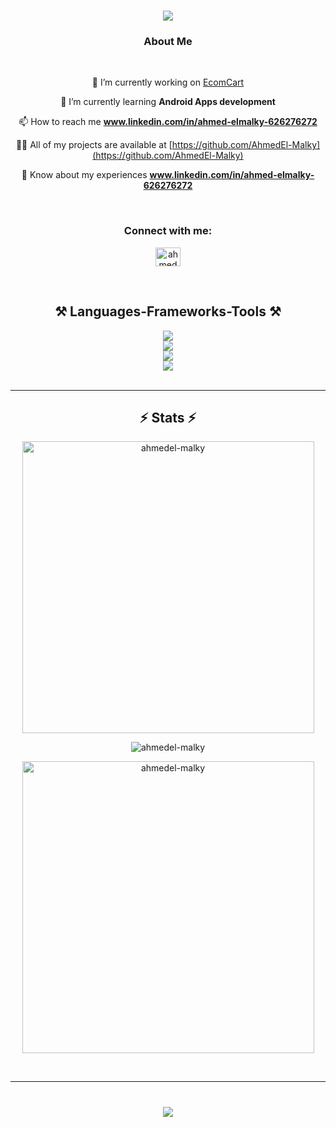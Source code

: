 <h1 align="center">
    <img src="https://readme-typing-svg.herokuapp.com/?font=Righteous&size=38&center=true&vCenter=true&width=700&color=5c7cfa&height=70&duration=4000&lines=Hello+There!+👋;+I'm+Ahmed+El_malky;+Computer+scinece+student+at+FCAI-USC;+Android+App+Developer;" />
</h1>
<h3 align="center">About Me</h3><br>


<div align="center">
  
 🔭 I’m currently working on [EcomCart](https://github.com/AhmedEl-Malky/EcomCart)

 🌱 I’m currently learning **Android Apps development**

 📫 How to reach me **www.linkedin.com/in/ahmed-elmalky-626276272**

 👨‍💻 All of my projects are available at [https://github.com/AhmedEl-Malky](https://github.com/AhmedEl-Malky)

 📄 Know about my experiences **www.linkedin.com/in/ahmed-elmalky-626276272**

 </div>
<br/>

<h3 align="center">Connect with me:</h3>
<p align="center">
<a href="https://linkedin.com/in/ahmed elmalky" target="blank"><img align="center" src="https://raw.githubusercontent.com/rahuldkjain/github-profile-readme-generator/master/src/images/icons/Social/linked-in-alt.svg" alt="ahmed elmalky" height="30" width="40" /></a>
</p><br/>


<h2 align="center">⚒️ Languages-Frameworks-Tools ⚒️</h2>
<div align="center">
    <img src="https://skillicons.dev/icons?i=c,cpp,java,kotlin,py" /><br/>
    <img src="https://skillicons.dev/icons?i=androidstudio,materialui,postman,sqlite,git" /><br/>
    <img src="https://skillicons.dev/icons?i=github,linux,figma,ps,pr" /><br/>
    <img src="https://skillicons.dev/icons?i=discord,gradle,linkedin,obsidian,vscode" /><br/>
    
    
</div><br/><hr/>

<h2 align="center">⚡ Stats ⚡</h2>
<p align="center"><img align="center" src="https://github-readme-streak-stats.herokuapp.com/?user=ahmedel-malky&" alt="ahmedel-malky" width="467px" /></p>
<p align="center"><img align="center" src="https://github-readme-stats.vercel.app/api?username=ahmedel-malky&rank_icon=github&show_icons=true&locale=en" alt="ahmedel-malky" /></p>
<p align="center"><img align="center" src="https://github-readme-stats.vercel.app/api/top-langs?username=ahmedel-malky&show_icons=true&locale=en&layout=compact" alt="ahmedel-malky" width="467px"/></p><br/><hr/>

<h1 align="center">
    <img src="https://readme-typing-svg.herokuapp.com/?font=Righteous&size=40&color=5c7cfa&center=true&vCenter=true&width=700&height=70&duration=4000&lines=Thanks+For+visiting+❤️;+Enjoy+your+tour✌️" />
</h1>
